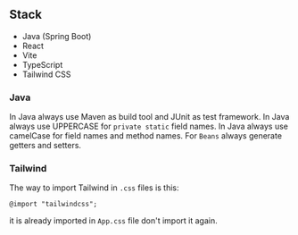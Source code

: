## Stack
- Java (Spring Boot)
- React
- Vite
- TypeScript
- Tailwind CSS

### Java
In Java always use Maven as build tool and JUnit as test framework.
In Java always use UPPERCASE for `private static` field names.
In Java always use camelCase for field names and method names.
For `Beans` always generate getters and setters.

### Tailwind
The way to import Tailwind in `.css` files is this:
```
@import "tailwindcss";
```
it is already imported in `App.css` file don't import it again.